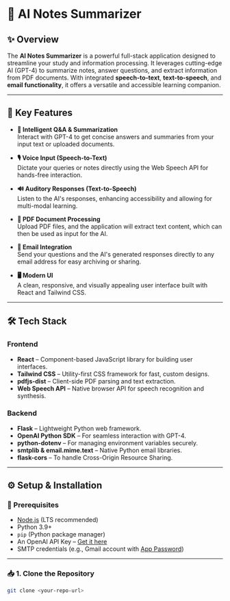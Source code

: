 # 🧠 AI Notes Summarizer

## ✨ Overview

The **AI Notes Summarizer** is a powerful full-stack application designed to streamline your study and information processing. It leverages cutting-edge AI (GPT-4) to summarize notes, answer questions, and extract information from PDF documents. With integrated **speech-to-text**, **text-to-speech**, and **email functionality**, it offers a versatile and accessible learning companion.

---

## 🚀 Key Features

- **🧠 Intelligent Q&A & Summarization**  
  Interact with GPT-4 to get concise answers and summaries from your input text or uploaded documents.

- **🎙️ Voice Input (Speech-to-Text)**  
  Dictate your queries or notes directly using the Web Speech API for hands-free interaction.

- **🔊 Auditory Responses (Text-to-Speech)**  
  Listen to the AI's responses, enhancing accessibility and allowing for multi-modal learning.

- **📄 PDF Document Processing**  
  Upload PDF files, and the application will extract text content, which can then be used as input for the AI.

- **📧 Email Integration**  
  Send your questions and the AI's generated responses directly to any email address for easy archiving or sharing.

- **🖥️ Modern UI**  
  A clean, responsive, and visually appealing user interface built with React and Tailwind CSS.

---

## 🛠️ Tech Stack

### Frontend

- **React** – Component-based JavaScript library for building user interfaces.
- **Tailwind CSS** – Utility-first CSS framework for fast, custom designs.
- **pdfjs-dist** – Client-side PDF parsing and text extraction.
- **Web Speech API** – Native browser API for speech recognition and synthesis.

### Backend

- **Flask** – Lightweight Python web framework.
- **OpenAI Python SDK** – For seamless interaction with GPT-4.
- **python-dotenv** – For managing environment variables securely.
- **smtplib & email.mime.text** – Native Python email libraries.
- **flask-cors** – To handle Cross-Origin Resource Sharing.

---

## ⚙️ Setup & Installation

### 🔧 Prerequisites

- [Node.js](https://nodejs.org/) (LTS recommended)
- Python 3.9+
- `pip` (Python package manager)
- An OpenAI API Key – [Get it here](https://platform.openai.com/account/api-keys)
- SMTP credentials (e.g., Gmail account with [App Password](https://support.google.com/accounts/answer/185833))

---

### 📥 1. Clone the Repository

```bash
git clone <your-repo-url>

